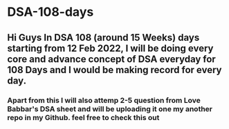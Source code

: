 # DSA-108-days
## Hi Guys In DSA 108 (around 15 Weeks) days starting from 12 Feb 2022, I will be doing every core and advance concept of DSA everyday for 108 Days and I would be making record for every day.
### Apart from this I will also attemp 2-5 question from Love Babbar's DSA sheet and will be uploading it one my another repo in my Github. feel free to check this out
